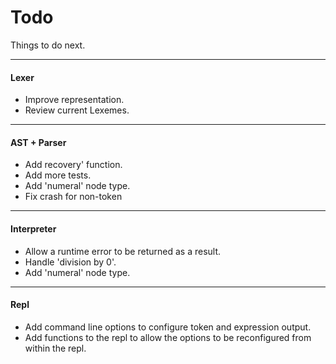 # Todo

Things to do next.

---

#### Lexer
* Improve representation.
* Review current Lexemes.

---

#### AST + Parser
* Add recovery' function.
* Add more tests.
* Add 'numeral' node type.
* Fix crash for non-token

---

#### Interpreter
* Allow a runtime error to be returned as a result.
* Handle 'division by 0'. 
* Add 'numeral' node type.


---

#### Repl
* Add command line options to configure token and expression output.
* Add functions to the repl to allow the options to be reconfigured from within
  the repl. 